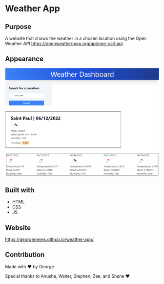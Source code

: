# Weather App

## Purpose
A website that shows the weather in a chosen location using the Open Weather API 
https://openweathermap.org/api/one-call-api

## Appearance

![length prompt](assets/images/weather.png)

## Built with
* HTML
* CSS
* JS

## Website
https://georgeneves.github.io/weather-app/

## Contribution
Made with ❤️ by George

Special thanks to Anusha, Walter, Stephen, Zee, and Shane ❤️